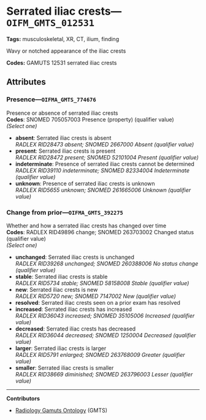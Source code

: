 # Serrated iliac crests—`OIFM_GMTS_012531`

**Tags:** musculoskeletal, XR, CT, ilium, finding

Wavy or notched appearance of the iliac crests

**Codes:** GAMUTS 12531 serrated iliac crests

## Attributes

### Presence—`OIFMA_GMTS_774676`

Presence or absence of serrated iliac crests  
**Codes**: SNOMED 705057003 Presence (property) (qualifier value)  
*(Select one)*

- **absent**: Serrated iliac crests is absent  
_RADLEX RID28473 absent; SNOMED 2667000 Absent (qualifier value)_
- **present**: Serrated iliac crests is present  
_RADLEX RID28472 present; SNOMED 52101004 Present (qualifier value)_
- **indeterminate**: Presence of serrated iliac crests cannot be determined  
_RADLEX RID39110 indeterminate; SNOMED 82334004 Indeterminate (qualifier value)_
- **unknown**: Presence of serrated iliac crests is unknown  
_RADLEX RID5655 unknown; SNOMED 261665006 Unknown (qualifier value)_

### Change from prior—`OIFMA_GMTS_392275`

Whether and how a serrated iliac crests has changed over time  
**Codes**: RADLEX RID49896 change; SNOMED 263703002 Changed status (qualifier value)  
*(Select one)*

- **unchanged**: Serrated iliac crests is unchanged  
_RADLEX RID39268 unchanged; SNOMED 260388006 No status change (qualifier value)_
- **stable**: Serrated iliac crests is stable  
_RADLEX RID5734 stable; SNOMED 58158008 Stable (qualifier value)_
- **new**: Serrated iliac crests is new  
_RADLEX RID5720 new; SNOMED 7147002 New (qualifier value)_
- **resolved**: Serrated iliac crests seen on a prior exam has resolved  
- **increased**: Serrated iliac crests has increased  
_RADLEX RID36043 increased; SNOMED 35105006 Increased (qualifier value)_
- **decreased**: Serrated iliac crests has decreased  
_RADLEX RID36044 decreased; SNOMED 1250004 Decreased (qualifier value)_
- **larger**: Serrated iliac crests is larger  
_RADLEX RID5791 enlarged; SNOMED 263768009 Greater (qualifier value)_
- **smaller**: Serrated iliac crests is smaller  
_RADLEX RID38669 diminished; SNOMED 263796003 Lesser (qualifier value)_

---

**Contributors**

- [Radiology Gamuts Ontology](https://gamuts.net/) (GMTS)